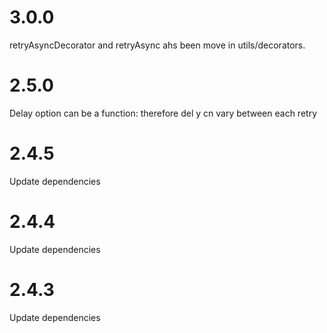 # 3.0.0

retryAsyncDecorator and retryAsync ahs been move in utils/decorators.

# 2.5.0

Delay option can be a function: therefore del y cn vary between each retry

# 2.4.5

Update dependencies

# 2.4.4

Update dependencies

# 2.4.3

Update dependencies
